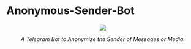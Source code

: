 # Anonymous-Sender-Bot
<p align="center">
<img src="https://telegra.ph/file/70f0362a545ead3e18030.jpg"></p>

<p align="center"><i>A Telegram Bot to Anonymize the Sender of Messages or Media.</i></p>
